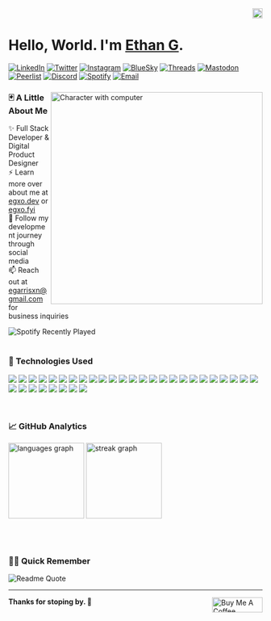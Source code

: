 <div>
 <img src="https://komarev.com/ghpvc/?username=egarrisxn&style=flat&color=blue" align="right" height="20" alt="Visit Counter"/>
</div>

<br/>

<div>
 <h1>
  Hello, World. I'm <a href="https://egxo.dev">Ethan G</a>.
 </h1>
</div>
<div>
 <p>
  <a href="https://linkedin.com/in/ethan-gx" target="_blank" rel="noreferrer"><img alt="LinkedIn" src="https://img.shields.io/badge/LinkedIn-3d3d3d?style=plastic&label=in&labelColor=%230072B1"></a>
  <a href="https://x.com/eg__xo"><img alt="Twitter" src="https://img.shields.io/badge/Twitter-3d3d3d?style=plastic&logo=x&logoColor=%23000000"></a>
  <a href="https://instagram.com/eg___xo" target="_blank" rel="noreferrer"><img alt="Instagram" src="https://img.shields.io/badge/Instagram-3d3d3d?style=plastic&logo=instagram&logoColor=%23FF7F7F"></a>
  <a href="https://bsky.app/profile/egxo.bsky.social" target="_blank" rel="noreferrer"><img alt="BlueSky" src="https://img.shields.io/badge/BlueSky-3d3d3d?style=plastic&logo=bluesky&logoColor=%2387CEEB"></a>
  <a href="https:/threads.net/@eg___xo" target="_blank" rel="noreferrer"><img alt="Threads" src="https://img.shields.io/badge/Threads-3d3d3d?style=plastic&logo=threads&logoColor=%23000000"></a>
  <a href='https://mastodon.social/@eg_Xo'><img alt="Mastodon" src="https://img.shields.io/badge/Mastadon-3d3d3d?style=plastic&logo=mastodon&logoColor=%236364FF"></a>
  <a href='https://peerlist.io/eg_xo'><img alt="Peerlist" src="https://img.shields.io/badge/Peerlist-3d3d3d?style=plastic&logo=peerlist&logoColor=%2300AA45"></a>
  <a href="https://discord.com/users/eg___xo" target="_blank" rel="noreferrer"><img alt="Discord" src="https://img.shields.io/badge/Discord-3d3d3d?style=plastic&logo=discord&logoColor=%235865F2"></a>
  <a href="https://open.spotify.com/user/egarrisxn" target="_blank" rel="noreferrer"><img alt="Spotify" src="https://img.shields.io/badge/Spotify-3d3d3d?style=plastic&logo=spotify&logoColor=%231ED760"></a>
  <a href='mailto:egarrisxn@gmail.com'><img alt="Email" src="https://img.shields.io/badge/Email-3d3d3d?style=plastic&logo=gmail&logoColor=%23EA4335"></a>
 </p>
</div>

<div>
 <img align="right" alt="Character with computer" width="420" src="https://github.com/user-attachments/assets/210765c6-c601-413b-9a55-d6d60c11823c" />
 <h3 align="left">
  🃏 A Little About Me
 </h3>
 <p>
  ✨ Full Stack Developer & Digital Product Designer<br/>
  ⚡ Learn more over about me at <a href="https://egxo.dev">egxo.dev</a> or <a href="https://egxo.fyi">egxo.fyi</a><br/>
  👯 Follow my development journey through social media<br/>
  📫 Reach out at <a href='mailto:egarrisxn@gmail.com'>egarrisxn@gmail.com</a> for business inquiries
 </p>
 <img src="https://spotify-recently-played-readme.vercel.app/api?user=egarrisxn&count=1" alt="Spotify Recently Played" />
</div>

<div>
 <br/>
 <h3>
  💾 Technologies Used
 </h3>
 <p>
  <img src="https://img.shields.io/badge/HTML5-3d3d3d?style=plastic&logo=html5" />
  <img src="https://img.shields.io/badge/CSS3-3d3d3d?style=plastic&logo=css3" />
  <img src="https://img.shields.io/badge/JavaScript-3d3d3d?style=plastic&logo=javascript" />
  <img src="https://img.shields.io/badge/TypeScript-3d3d3d?style=plastic&logo=typescript" />
  <img src="https://img.shields.io/badge/Next.js-3d3d3d?style=plastic&logo=nextdotjs" />
  <img src="https://img.shields.io/badge/Express.js-3d3d3d?style=plastic&logo=express" />
  <img src="https://img.shields.io/badge/Angular-3d3d3d?style=plastic&logo=angular" />
  <img src="https://img.shields.io/badge/Alpine.js-3d3d3d?style=plastic&logo=alpinedotjs" />
  <img src="https://img.shields.io/badge/Hono-3d3d3d?style=plastic&logo=hono" />
  <img src="https://img.shields.io/badge/Node.js-3d3d3d?style=plastic&logo=nodedotjs" />
  <img src="https://img.shields.io/badge/Deno-3d3d3d?style=plastic&logo=deno" />
  <img src="https://img.shields.io/badge/React-3d3d3d?style=plastic&logo=react" />
  <img src="https://img.shields.io/badge/jQuery-3d3d3d?style=plastic&logo=jquery" />
  <img src="https://img.shields.io/badge/Astro-3d3d3d?style=plastic&logo=astro" />
  <img src="https://img.shields.io/badge/HTMX-3d3d3d?style=plastic&logo=htmx" />
  <img src="https://img.shields.io/badge/Markdown-3d3d3d?style=plastic&logo=markdown" />
  <img src="https://img.shields.io/badge/MongoDB-3d3d3d?style=plastic&logo=mongodb" />
  <img src="https://img.shields.io/badge/MySQL-3d3d3d?style=plastic&logo=mysql" />
  <img src="https://img.shields.io/badge/PostgreSQL-3d3d3d?style=plastic&logo=postgresql" />
  <img src="https://img.shields.io/badge/GraphQL-3d3d3d?style=plastic&logo=graphql" />
  <img src="https://img.shields.io/badge/ESLint-3d3d3d?style=plastic&logo=eslint" />
  <img src="https://img.shields.io/badge/Prettier-3d3d3d?style=plastic&logo=prettier" />
  <img src="https://img.shields.io/badge/Git-3d3d3d?style=plastic&logo=git" />
  <img src="https://img.shields.io/badge/NPM-3d3d3d?style=plastic&logo=npm" />
  <img src="https://img.shields.io/badge/PNPM-3d3d3d?style=plastic&logo=pnpm" />
  <img src="https://img.shields.io/badge/Tailwind_CSS-3d3d3d?style=plastic&logo=tailwindcss" />
  <img src="https://img.shields.io/badge/Bootstrap-3d3d3d?style=plastic&logo=bootstrap" />
  <img src="https://img.shields.io/badge/Webpack-3d3d3d?style=plastic&logo=webpack" />
  <img src="https://img.shields.io/badge/Vite-3d3d3d?style=plastic&logo=vite" />
  <img src="https://img.shields.io/badge/Vercel-3d3d3d?style=plastic&logo=vercel" />
  <img src="https://img.shields.io/badge/Netlify-3d3d3d?style=plastic&logo=netlify" />
  <img src="https://img.shields.io/badge/Heroku-3d3d3d?style=plastic&logo=heroku" />
  <img src="https://img.shields.io/badge/GitHub_Pages-3d3d3d?style=plastic&logo=githubpages" />
 </p>
</div>

<div>
 <br/>
 <h3>
  📈 GitHub Analytics
 </h3>
 <p>
  <img src="https://github-readme-stats.vercel.app/api/top-langs?username=egarrisxn&locale=en&hide_title=false&layout=compact&card_width=320&langs_count=5&theme=dracula&hide_border=false" height="150" alt="languages graph"/>
  <img src="https://streak-stats.demolab.com?user=egarrisxn&locale=en&mode=daily&theme=dracula&hide_border=false&border_radius=5" height="150" alt="streak graph"/>
 </p>
 <br/>
</div>

<div>
 <br/>
 <h3>
  😶‍🌫️ Quick Remember
 </h3>
 <p>
  <img alt="Readme Quote" src="https://quotes-github-readme.vercel.app/api?type=horizontal&theme=dark&border=true&quote=%E2%80%9CYou%20miss%20100%25%20of%20the%20shots%20you%20don%E2%80%99t%20take.%E2%80%9D%20%E2%80%93%20Wayne%20Gretzky&author=Michael%20Scott" />
 </p>
</div>

<hr/>

<div>
 <a href="https://www.buymeacoffee.com/egarrisxn"><img src="https://cdn.buymeacoffee.com/buttons/v2/default-yellow.png" align="right" height="30" width="100" alt="Buy Me A Coffee" /></a>
 <p>
  <strong>
   Thanks for stoping by. 💙
  </strong>
 </p>
</div>
